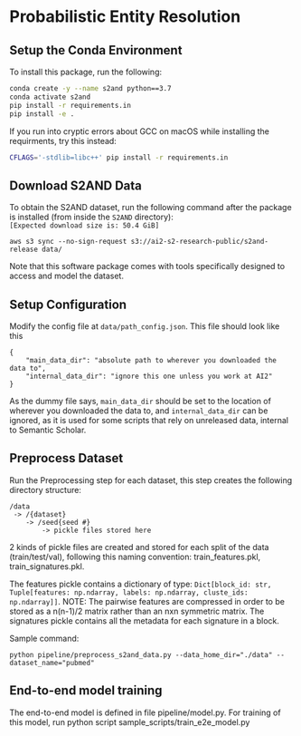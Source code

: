 # Probabilistic Entity Resolution

## Setup the Conda Environment
To install this package, run the following:

```bash
conda create -y --name s2and python==3.7
conda activate s2and
pip install -r requirements.in
pip install -e .
```

If you run into cryptic errors about GCC on macOS while installing the requirments, try this instead:
```bash
CFLAGS='-stdlib=libc++' pip install -r requirements.in
```

## Download S2AND Data 
To obtain the S2AND dataset, run the following command after the package is installed (from inside the `S2AND` directory):  
```[Expected download size is: 50.4 GiB]```

`aws s3 sync --no-sign-request s3://ai2-s2-research-public/s2and-release data/`

Note that this software package comes with tools specifically designed to access and model the dataset.

## Setup Configuration
Modify the config file at `data/path_config.json`. This file should look like this
```
{
    "main_data_dir": "absolute path to wherever you downloaded the data to",
    "internal_data_dir": "ignore this one unless you work at AI2"
}
```
As the dummy file says, `main_data_dir` should be set to the location of wherever you downloaded the data to, and
`internal_data_dir` can be ignored, as it is used for some scripts that rely on unreleased data, internal to Semantic Scholar.

## Preprocess Dataset
Run the Preprocessing step for each dataset, this step creates the following directory structure:
```
/data
 -> /{dataset}
    -> /seed{seed #}
        -> pickle files stored here
```

2 kinds of pickle files are created and stored for each split of the data (train/test/val), following 
this naming convention: train_features.pkl, train_signatures.pkl.

The features pickle contains a dictionary of type: 
```Dict[block_id: str, Tuple[features: np.ndarray, labels: np.ndarray, cluste_ids: np.ndarray]]```. 
NOTE: The pairwise features are compressed in order to be stored as a n(n-1)/2 matrix rather than an nxn symmetric matrix.
The signatures pickle contains all the metadata for each signature in a block.

Sample command:
```commandline
python pipeline/preprocess_s2and_data.py --data_home_dir="./data" --dataset_name="pubmed"
```

## End-to-end model training
The end-to-end model is defined in file pipeline/model.py. For training of this model, run python script
sample_scripts/train_e2e_model.py


